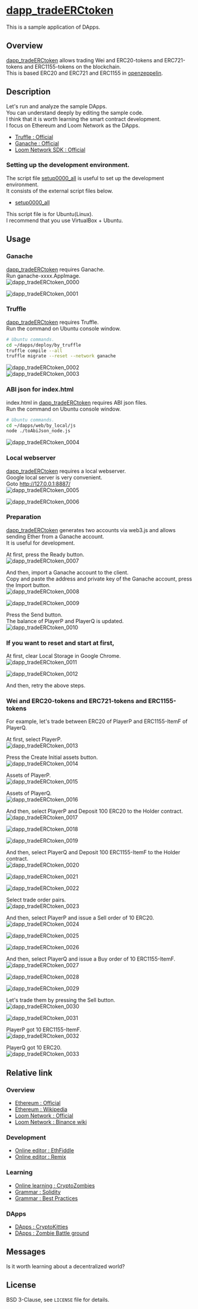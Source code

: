 # [dapp_tradeERCtoken](https://github.com/zombietimes/dapp_tradeERCtoken)
This is a sample application of DApps.  

## Overview
[dapp_tradeERCtoken](https://github.com/zombietimes/dapp_tradeERCtoken) allows trading Wei and ERC20-tokens and ERC721-tokens and ERC1155-tokens on the blockchain.  
This is based ERC20 and ERC721 and ERC1155 in [openzeppelin](https://github.com/OpenZeppelin/openzeppelin-contracts).  

## Description
Let's run and analyze the sample DApps.  
You can understand deeply by editing the sample code.  
I think that it is worth learning the smart contract development.  
I focus on Ethereum and Loom Network as the DApps.  
- [Truffle : Official](https://truffleframework.com/)  
- [Ganache : Official](https://truffleframework.com/docs/ganache/overview)  
- [Loom Network SDK : Official](https://loomx.io/developers/)  

### Setting up the development environment.
The script file [setup0000_all](https://github.com/zombietimes/setup0000_all) is useful to set up the development environment.  
It consists of the external script files below.  
- [setup0000_all](https://github.com/zombietimes/setup0000_all)  
  
This script file is for Ubuntu(Linux).  
I recommend that you use VirtualBox + Ubuntu.  
  
## Usage
### Ganache
[dapp_tradeERCtoken](https://github.com/zombietimes/dapp_tradeERCtoken) requires Ganache.  
Run ganache-xxxx.AppImage.  
![dapp_tradeERCtoken_0000](https://user-images.githubusercontent.com/50263232/129438918-13c4a86f-c931-4abb-872a-dc458d61d5d7.png)  
  
![dapp_tradeERCtoken_0001](https://user-images.githubusercontent.com/50263232/129438938-dbcb2b9b-ab0b-4ea8-8f2a-c40280d43749.png)  
  
### Truffle
[dapp_tradeERCtoken](https://github.com/zombietimes/dapp_tradeERCtoken) requires Truffle.  
Run the command on Ubuntu console window.  
```sh
# Ubuntu commands.
cd ~/dapps/deploy/by_truffle
truffle compile --all
truffle migrate --reset --network ganache
```
![dapp_tradeERCtoken_0002](https://user-images.githubusercontent.com/50263232/129438964-d1ae9129-fff9-4b52-89cb-e64720615007.png)  
![dapp_tradeERCtoken_0003](https://user-images.githubusercontent.com/50263232/129438980-dcff2aeb-aa45-42ce-9a01-246e558235ef.png)  
  
### ABI json for index.html
index.html in [dapp_tradeERCtoken](https://github.com/zombietimes/dapp_tradeERCtoken) requires ABI json files.  
Run the command on Ubuntu console window.  
```sh
# Ubuntu commands.
cd ~/dapps/web/by_local/js
node ./toAbiJson_node.js
```
![dapp_tradeERCtoken_0004](https://user-images.githubusercontent.com/50263232/129438996-a5185f24-0f47-4d60-beae-94caf5c7c246.png)  
  
### Local webserver
[dapp_tradeERCtoken](https://github.com/zombietimes/dapp_tradeERCtoken) requires a local webserver.  
Google local server is very convenient.  
Goto http://127.0.0.1:8887/  
![dapp_tradeERCtoken_0005](https://user-images.githubusercontent.com/50263232/129439023-77bb154c-9301-4a67-b4ac-b7efb6ab3d61.png)  
  
![dapp_tradeERCtoken_0006](https://user-images.githubusercontent.com/50263232/129439034-8b0eec89-74f6-486c-a94a-ea852dbb1abe.png)  
  
### Preparation
[dapp_tradeERCtoken](https://github.com/zombietimes/dapp_tradeERCtoken) generates two accounts via web3.js and 
allows sending Ether from a Ganache account.  
It is useful for development.  
  
At first, press the Ready button.  
![dapp_tradeERCtoken_0007](https://user-images.githubusercontent.com/50263232/129439046-f198a9d2-9b1c-4b1e-96e0-25c7f90b714a.png)  
  
And then, import a Ganache account to the client.  
Copy and paste the address and private key of the Ganache account, press the Import button.  
![dapp_tradeERCtoken_0008](https://user-images.githubusercontent.com/50263232/129439056-7fac1088-9aeb-47cb-8b1b-d4ee2adc58a4.png)  
  
![dapp_tradeERCtoken_0009](https://user-images.githubusercontent.com/50263232/129439065-e71e06f4-c772-47f2-8fe3-8a814bb62491.png)  
  
Press the Send button.  
The balance of PlayerP and PlayerQ is updated.  
![dapp_tradeERCtoken_0010](https://user-images.githubusercontent.com/50263232/129439081-455d23b6-fa05-4691-84e7-3067c4cc5b5d.png)  
  
### If you want to reset and start at first,
At first, clear Local Storage in Google Chrome.  
![dapp_tradeERCtoken_0011](https://user-images.githubusercontent.com/50263232/129439094-26c224f7-b3e6-4f91-a39a-29d72fb1568e.png)  
  
![dapp_tradeERCtoken_0012](https://user-images.githubusercontent.com/50263232/129439105-d729199c-5ffb-4af2-95bb-8b1e7d211e53.png)  
  
And then, retry the above steps.  
  
### Wei and ERC20-tokens and ERC721-tokens and ERC1155-tokens
For example, let's trade between ERC20 of PlayerP and ERC1155-ItemF of PlayerQ.  
  
At first, select PlayerP.  
![dapp_tradeERCtoken_0013](https://user-images.githubusercontent.com/50263232/129439120-7af6fc1d-e799-45c5-aa7b-acf376af6ca4.png)  
  
Press the Create Initial assets button.  
![dapp_tradeERCtoken_0014](https://user-images.githubusercontent.com/50263232/129439130-46fa95ff-c7c2-4417-911f-4c3d5175132c.png)  
  
Assets of PlayerP.  
![dapp_tradeERCtoken_0015](https://user-images.githubusercontent.com/50263232/129439143-d81897b0-e60c-4182-8ece-84e0957c9e62.png)  
  
Assets of PlayerQ.  
![dapp_tradeERCtoken_0016](https://user-images.githubusercontent.com/50263232/129439154-b447af9f-5606-4b61-9136-9825b6351933.png)  
  
And then, select PlayerP and Deposit 100 ERC20 to the Holder contract.  
![dapp_tradeERCtoken_0017](https://user-images.githubusercontent.com/50263232/129439161-8411d138-240a-496a-bbab-1e22ca3ba65f.png)  
  
![dapp_tradeERCtoken_0018](https://user-images.githubusercontent.com/50263232/129439167-fd6a5416-37d2-4c57-8bf6-1f04cf7572e9.png)  
  
![dapp_tradeERCtoken_0019](https://user-images.githubusercontent.com/50263232/129439178-9d8180d2-1fce-4c41-9b09-27120e4cf88f.png)  
  
And then, select PlayerQ and Deposit 100 ERC1155-ItemF to the Holder contract.  
![dapp_tradeERCtoken_0020](https://user-images.githubusercontent.com/50263232/129439185-ca81d57c-a309-45b2-b501-5dc1d684d039.png)  
  
![dapp_tradeERCtoken_0021](https://user-images.githubusercontent.com/50263232/129439195-2d10e905-87a5-44f3-8041-ea232bffbaad.png)  
  
![dapp_tradeERCtoken_0022](https://user-images.githubusercontent.com/50263232/129439200-50504c35-a460-4f55-a21c-db4ab7b6b21a.png)  
  
Select trade order pairs.  
![dapp_tradeERCtoken_0023](https://user-images.githubusercontent.com/50263232/129439209-bd7ff69a-5f72-4d3a-ac94-78c0fe9e8604.png)  
  
And then, select PlayerP and issue a Sell order of 10 ERC20.  
![dapp_tradeERCtoken_0024](https://user-images.githubusercontent.com/50263232/129439216-5fd23452-e698-4664-b58d-4a14b700aa03.png)  
  
![dapp_tradeERCtoken_0025](https://user-images.githubusercontent.com/50263232/129439235-48f1f963-998d-4c1e-b48a-4a3acf84757a.png)  
  
![dapp_tradeERCtoken_0026](https://user-images.githubusercontent.com/50263232/129439242-95107d68-e618-4a1e-8163-a17b677ac304.png)  
  
And then, select PlayerQ and issue a Buy order of 10 ERC1155-ItemF.  
![dapp_tradeERCtoken_0027](https://user-images.githubusercontent.com/50263232/129439247-52c8f04a-2376-4997-b951-708a8b5a6a6b.png)  
  
![dapp_tradeERCtoken_0028](https://user-images.githubusercontent.com/50263232/129439257-f3edc9bd-e67b-4c99-a1eb-3b6f84235113.png)  
  
![dapp_tradeERCtoken_0029](https://user-images.githubusercontent.com/50263232/129439267-136de542-c4d7-4d4f-9587-462c84e282d9.png)  
  
Let's trade them by pressing the Sell button.  
![dapp_tradeERCtoken_0030](https://user-images.githubusercontent.com/50263232/129439275-126fcab7-eb84-4780-9fa7-ccb089e552d2.png)  
  
![dapp_tradeERCtoken_0031](https://user-images.githubusercontent.com/50263232/129439283-3727abeb-e4fd-441a-b396-07c697470fed.png)  
  
PlayerP got 10 ERC1155-ItemF.  
![dapp_tradeERCtoken_0032](https://user-images.githubusercontent.com/50263232/129439294-be471119-920a-40cd-b05e-d577825ee2c3.png)  
  
PlayerQ got 10 ERC20.  
![dapp_tradeERCtoken_0033](https://user-images.githubusercontent.com/50263232/129439302-6a19ccb3-25c8-4f6e-aff1-dee1f7883478.png)  
  
## Relative link
### Overview
- [Ethereum : Official](https://www.ethereum.org/)
- [Ethereum : Wikipedia](https://en.wikipedia.org/wiki/Ethereum)
- [Loom Network : Official](https://loomx.io/)
- [Loom Network : Binance wiki](https://info.binance.com/en/currencies/loom-network)

### Development
- [Online editor : EthFiddle](https://ethfiddle.com/)
- [Online editor : Remix](https://remix.ethereum.org/)

### Learning
- [Online learning : CryptoZombies](https://cryptozombies.io/)
- [Grammar : Solidity](https://solidity.readthedocs.io/)
- [Grammar : Best Practices](https://github.com/ConsenSys/smart-contract-best-practices)

### DApps
- [DApps : CryptoKitties](https://www.cryptokitties.co/)
- [DApps : Zombie Battle ground](https://loom.games/en/)

## Messages
Is it worth learning about a decentralized world?  

## License
BSD 3-Clause, see `LICENSE` file for details.  

